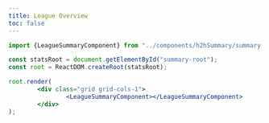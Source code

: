 ```yaml
---
title: League Overview
toc: false
---
```


```js
import {LeagueSummaryComponent} from "../components/h2hSummary/summary.js";
```

```jsx
const statsRoot = document.getElementById("summary-root");
const root = ReactDOM.createRoot(statsRoot);

root.render(
        <div class="grid grid-cols-1">
                <LeagueSummaryComponent></LeagueSummaryComponent>
        </div>
);
```

<div id="main-content">
        <div id="summary-root"></div>
</div>


<style>
        #leagueID {
                padding: 5px;
                margin-right: 10px;
                border: 1px solid #ccc;
                border-radius: 4px;
        }

        #leagueButton {
                padding: 5px 10px;
                background-color: grey;
                color: white;
                border: none;
                border-radius: 4px;
                cursor: pointer;
        }

        #leagueButton:hover {
                background-color: black;
        }
</style>